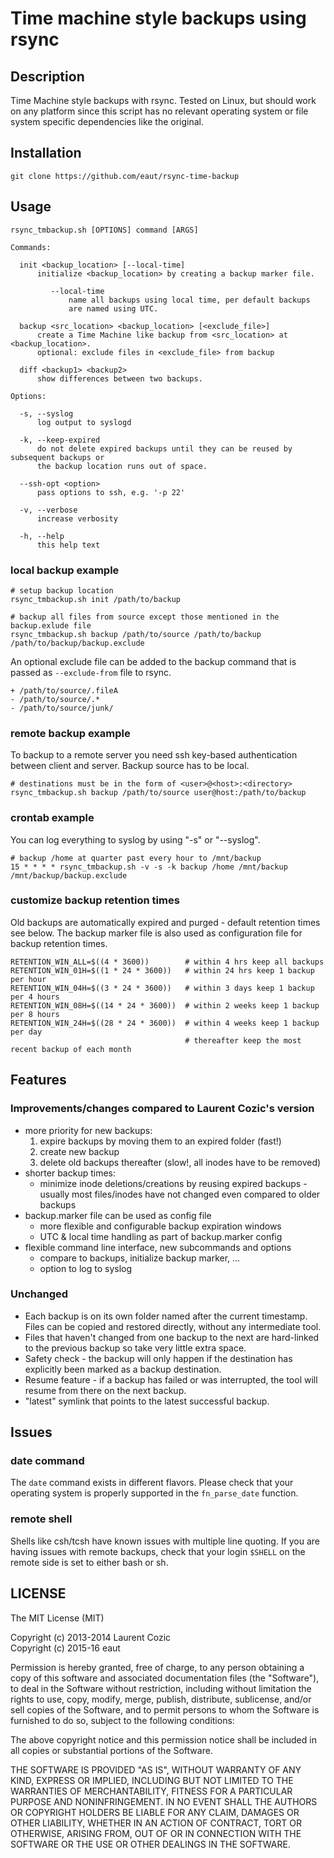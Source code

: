 # Time machine style backups using rsync
## Description

Time Machine style backups with rsync. Tested on Linux, but should
work on any platform since this script has no relevant operating
system or file system specific dependencies like the original.

## Installation

	git clone https://github.com/eaut/rsync-time-backup

## Usage

```
rsync_tmbackup.sh [OPTIONS] command [ARGS]

Commands:

  init <backup_location> [--local-time]
      initialize <backup_location> by creating a backup marker file.

         --local-time
             name all backups using local time, per default backups
             are named using UTC.

  backup <src_location> <backup_location> [<exclude_file>]
      create a Time Machine like backup from <src_location> at <backup_location>.
      optional: exclude files in <exclude_file> from backup

  diff <backup1> <backup2>
      show differences between two backups.

Options:

  -s, --syslog
      log output to syslogd

  -k, --keep-expired
      do not delete expired backups until they can be reused by subsequent backups or
      the backup location runs out of space.

  --ssh-opt <option>
      pass options to ssh, e.g. '-p 22'

  -v, --verbose
      increase verbosity

  -h, --help
      this help text
```

### local backup example

	# setup backup location
	rsync_tmbackup.sh init /path/to/backup

	# backup all files from source except those mentioned in the backup.exlude file
	rsync_tmbackup.sh backup /path/to/source /path/to/backup /path/to/backup/backup.exclude

An optional exclude file can be added to the backup command that is passed as `--exclude-from` file to rsync.

```
+ /path/to/source/.fileA
- /path/to/source/.*
- /path/to/source/junk/
```

### remote backup example

To backup to a remote server you need ssh key-based authentication 
between client and server. Backup source has to be local.

	# destinations must be in the form of <user>@<host>:<directory>
	rsync_tmbackup.sh backup /path/to/source user@host:/path/to/backup

### crontab example

You can log everything to syslog by using "-s" or "--syslog".

	# backup /home at quarter past every hour to /mnt/backup
	15 * * * * rsync_tmbackup.sh -v -s -k backup /home /mnt/backup /mnt/backup/backup.exclude

### customize backup retention times

Old backups are automatically expired and purged - default retention times see below. The backup
marker file is also used as configuration file for backup retention times.

```
RETENTION_WIN_ALL=$((4 * 3600))        # within 4 hrs keep all backups
RETENTION_WIN_01H=$((1 * 24 * 3600))   # within 24 hrs keep 1 backup per hour
RETENTION_WIN_04H=$((3 * 24 * 3600))   # within 3 days keep 1 backup per 4 hours
RETENTION_WIN_08H=$((14 * 24 * 3600))  # within 2 weeks keep 1 backup per 8 hours
RETENTION_WIN_24H=$((28 * 24 * 3600))  # within 4 weeks keep 1 backup per day
                                       # thereafter keep the most recent backup of each month
```

## Features

### Improvements/changes compared to Laurent Cozic's version

* more priority for new backups:
  1. expire backups by moving them to an expired folder (fast!)
  2. create new backup
  3. delete old backups thereafter (slow!, all inodes have to be removed)
* shorter backup times: 
  - minimize inode deletions/creations by reusing expired backups - usually most files/inodes have not changed even compared to older backups
* backup.marker file can be used as config file
  - more flexible and configurable backup expiration windows
  - UTC & local time handling as part of backup.marker config
* flexible command line interface, new subcommands and options
  - compare to backups, initialize backup marker, ...
  - option to log to syslog

###  Unchanged

* Each backup is on its own folder named after the current timestamp. Files can be copied and restored directly, without any intermediate tool.
* Files that haven't changed from one backup to the next are hard-linked to the previous backup so take very little extra space.
* Safety check - the backup will only happen if the destination has explicitly been marked as a backup destination.
* Resume feature - if a backup has failed or was interrupted, the tool will resume from there on the next backup.
* "latest" symlink that points to the latest successful backup.

## Issues

### date command

The `date` command exists in different flavors. Please check that your operating system
is properly supported in the `fn_parse_date` function.

### remote shell

Shells like csh/tcsh have known issues with multiple line quoting. If you are
having issues with remote backups, check that your login `$SHELL` on the remote
side is set to either bash or sh.

## LICENSE

The MIT License (MIT)

Copyright (c) 2013-2014 Laurent Cozic  
Copyright (c) 2015-16 eaut

Permission is hereby granted, free of charge, to any person obtaining a copy
of this software and associated documentation files (the "Software"), to deal
in the Software without restriction, including without limitation the rights
to use, copy, modify, merge, publish, distribute, sublicense, and/or sell
copies of the Software, and to permit persons to whom the Software is
furnished to do so, subject to the following conditions:

The above copyright notice and this permission notice shall be included in
all copies or substantial portions of the Software.

THE SOFTWARE IS PROVIDED "AS IS", WITHOUT WARRANTY OF ANY KIND, EXPRESS OR
IMPLIED, INCLUDING BUT NOT LIMITED TO THE WARRANTIES OF MERCHANTABILITY,
FITNESS FOR A PARTICULAR PURPOSE AND NONINFRINGEMENT. IN NO EVENT SHALL THE
AUTHORS OR COPYRIGHT HOLDERS BE LIABLE FOR ANY CLAIM, DAMAGES OR OTHER
LIABILITY, WHETHER IN AN ACTION OF CONTRACT, TORT OR OTHERWISE, ARISING FROM,
OUT OF OR IN CONNECTION WITH THE SOFTWARE OR THE USE OR OTHER DEALINGS IN
THE SOFTWARE.
